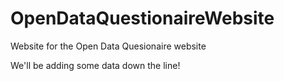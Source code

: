 OpenDataQuestionaireWebsite
===========================

Website for the Open Data Quesionaire website

We'll be adding some data down the line!

